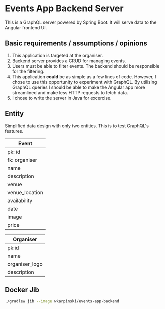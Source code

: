 # Events App Backend Server

This is a GraphQL server powered by Spring Boot. It will serve data to the Angular frontend UI.

## Basic requirements / assumptions / opinions

1. This application is targeted at the organiser.
1. Backend server provides a CRUD for managing events.
1. Users must be able to filter events. The backend should be responsible for the filtering.
1. This application **could** be as simple as a few lines of code. However, I chose to use this opportunity to experiment with GraphQL. By utilising GraphQL queries I should be able to make the Angular app more streamlined and make less HTTP requests to fetch data.
1. I chose to write the server in Java for excercise.

## Entity

Simplified data design with only two entities. This is to test GraphQL's features.  

| Event
|---|
| pk: id
| fk: organiser
| name
| description
| venue
| venue_location
| availability
| date
| image
| price

| Organiser
|---|
| pk:id
| name
| organiser_logo
| description

## Docker Jib

``` bash
./gradlew jib --image wkarpinski/events-app-backend
``` 
